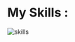 <h1>My Skills : </h1>
<img src="https://skillicons.dev/icons?i=html,css,bootstrap,tailwindcss,js,react,angular,cs,dotnet,nodej,sexpress,,py,django" alt="skills"/>
